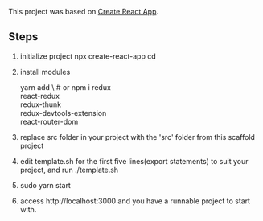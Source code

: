 This project was based on [Create React App](https://github.com/facebook/create-react-app).

## Steps

1. initialize project
    npx create-react-app <project-name>
    cd <project-name>
2. install modules
    
    yarn add \ # or npm i
    redux \
    react-redux \
    redux-thunk \
    redux-devtools-extension \
    react-router-dom
3. replace src folder in your project with the 'src' folder from this scaffold project
4. edit template.sh for the first five lines(export statements) to suit your project, and run ./template.sh
5. sudo yarn start
6. access http://localhost:3000 and you have a runnable project to start with.

